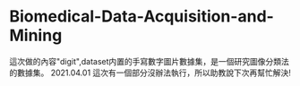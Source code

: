 # Biomedical-Data-Acquisition-and-Mining
這次做的內容"digit",dataset内置的手寫數字圖片數據集，是一個研究圖像分類法的數據集。
2021.04.01 這次有一個部分沒辦法執行，所以助教說下次再幫忙解決!
